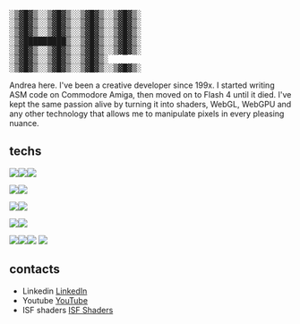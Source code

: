 <pre>
░▒▓█▓▒░░▒▓█▓▒░░▒▓█▓▒░░▒▓█▓▒░ 
░▒▓█▓▒░░▒▓█▓▒░░▒▓█▓▒░░▒▓█▓▒░ 
░▒▓█▓▒░░▒▓█▓▒░░▒▓█▓▒░░▒▓█▓▒░ 
░▒▓█████████▒░░▒▓█▓▒░░▒▓█▓▒░ 
░▒▓█▓▒░░▒▓█▓▒░░▒▓█▓▒░░▒▓█▓▒░ 
░▒▓█▓▒░░▒▓█▓▒░░▒▓█▓▒░        
░▒▓█▓▒░░▒▓█▓▒░░▒▓█▓▒░░▒▓█▓▒░ 
</pre>

Andrea here. I've been a creative developer since 199x. I started writing ASM code on Commodore Amiga, then moved on to Flash 4 until it died. I've kept the same passion alive by turning it into shaders, WebGL, WebGPU and any other technology that allows me to manipulate pixels in every pleasing nuance.

## techs
<img src="https://img.shields.io/badge/GLSL-990000?logo=glsl&logoColor=white&style=for-the-badge"><img src="https://img.shields.io/badge/WebGL-990000?logo=webgl&logoColor=white&style=for-the-badge"><img src="https://img.shields.io/badge/WebGPU-990000?logo=webgpu&logoColor=white&style=for-the-badge">

<img src="https://img.shields.io/badge/JavaScript-EFD81D?style=for-the-badge&logo=javascript&logoColor=black" /><img src="https://img.shields.io/badge/TypeScript-EFD81D?style=for-the-badge&logo=typescript&logoColor=black" />

<img src="https://img.shields.io/badge/Svelte.js-42b883?logo=svelte.js&logoColor=white&style=for-the-badge"><img src="https://img.shields.io/badge/-Angular-42b883?logo=angular&logoColor=white&style=for-the-badge">


<img src="https://img.shields.io/badge/-Three.js-000000?logo=three.js&logoColor=white&style=for-the-badge"><img src="https://img.shields.io/badge/-Babylonjs-000000?logo=babylonjs&logoColor=white&style=for-the-badge">

<img src="https://img.shields.io/badge/green%20sock-88CE02?style=for-the-badge&logo=greensock&logoColor=white"><img src="https://img.shields.io/badge/Node.js-43853D?style=for-the-badge&logo=nodedotjs&logoColor=white" /><img src="https://img.shields.io/badge/-Tailwind-38BDF8?logo=tailwind-css&logoColor=black&style=for-the-badge">
<img src="https://img.shields.io/badge/-Vite-A94DFE?logo=vite&logoColor=white&style=for-the-badge">

## contacts
- Linkedin [LinkedIn](https://www.linkedin.com/in/andreabovo/)
- Youtube [YouTube](https://www.youtube.com/@boudoirdrone) 
- ISF shaders [ISF Shaders](https://editor.isf.video/u/spleennooname) 
